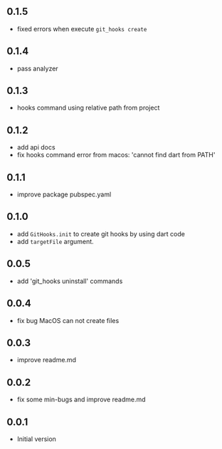 ## 0.1.5

- fixed errors when execute `git_hooks create`
## 0.1.4
- pass analyzer
## 0.1.3
- hooks command using relative path from project
## 0.1.2
- add api docs
- fix hooks command error from macos: 'cannot find dart from PATH'
## 0.1.1
- improve package pubspec.yaml
## 0.1.0
- add `GitHooks.init` to create git hooks by using dart code
- add `targetFile` argument.

## 0.0.5

- add 'git_hooks uninstall' commands

## 0.0.4

- fix bug MacOS can not create files

## 0.0.3

- improve readme.md

## 0.0.2

- fix some min-bugs and improve readme.md
## 0.0.1

- Initial version